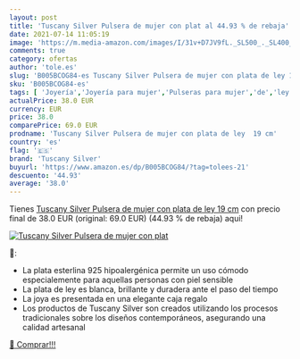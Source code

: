 ```yaml
---
layout: post
title: 'Tuscany Silver Pulsera de mujer con plat al 44.93 % de rebaja'
date: 2021-07-14 11:05:19
image: 'https://m.media-amazon.com/images/I/31v+D7JV9fL._SL500_._SL400_.jpg'
comments: true
category: ofertas
author: 'tole.es'
slug: 'B005BCOG84-es Tuscany Silver Pulsera de mujer con plata de ley 19 cm'
sku: 'B005BCOG84-es'
tags: [ 'Joyería','Joyería para mujer','Pulseras para mujer','de','ley','plata','tuscany silver', ]
actualPrice: 38.0 EUR
currency: EUR
price: 38.0
comparePrice: 69.0 EUR
prodname: 'Tuscany Silver Pulsera de mujer con plata de ley  19 cm'
country: 'es'
flag: '🇪🇸'
brand: 'Tuscany Silver'
buyurl: 'https://www.amazon.es/dp/B005BCOG84/?tag=tolees-21'
descuento: '44.93'
average: '38.0'
---
```


Tienes [Tuscany Silver Pulsera de mujer con plata de ley  19 cm](https://www.amazon.es/dp/B005BCOG84/?tag=tolees-21) con precio final de  38.0 EUR (original: 69.0 EUR) (44.93 %  de rebaja) aqui!

[![Tuscany Silver Pulsera de mujer con plat](https://m.media-amazon.com/images/I/31v+D7JV9fL._SL500_._SL400_.jpg)](https://www.amazon.es/dp/B005BCOG84/?tag=tolees-21)

🔎:

- La plata esterlina 925 hipoalergénica permite un uso cómodo especialemente para aquellas personas con piel sensible
- La plata de ley es blanca, brillante y duradera ante el paso del tiempo
- La joya es presentada en una elegante caja regalo
- Los productos de Tuscany Silver son creados utilizando los procesos tradicionales sobre los diseños contemporáneos, asegurando una calidad artesanal

[🛒 Comprar!!!](https://www.amazon.es/dp/B005BCOG84/?tag=tolees-21)
